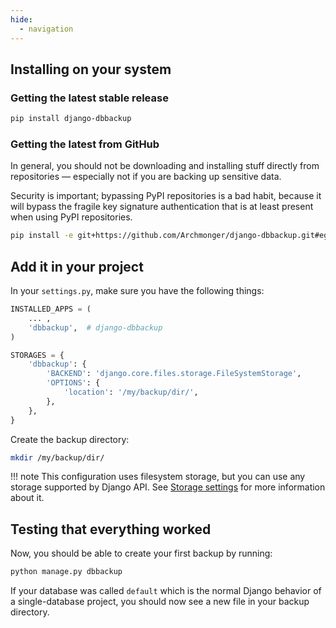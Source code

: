 ```yaml
---
hide:
  - navigation
---
```


## Installing on your system

### Getting the latest stable release

```bash
pip install django-dbbackup
```

### Getting the latest from GitHub

In general, you should not be downloading and installing stuff
directly from repositories — especially not if you are backing
up sensitive data.

Security is important; bypassing PyPI repositories is a bad habit,
because it will bypass the fragile key signature authentication
that is at least present when using PyPI repositories.

```bash
pip install -e git+https://github.com/Archmonger/django-dbbackup.git#egg=django-dbbackup
```

## Add it in your project

In your `settings.py`, make sure you have the following things:

```python
INSTALLED_APPS = (
    ... ,
    'dbbackup',  # django-dbbackup
)

STORAGES = {
    'dbbackup': {
        'BACKEND': 'django.core.files.storage.FileSystemStorage',
        'OPTIONS': {
            'location': '/my/backup/dir/',
        },
    },
}
```

Create the backup directory:

```bash
mkdir /my/backup/dir/
```

!!! note
This configuration uses filesystem storage, but you can use any storage
supported by Django API. See [Storage settings](storage.md) for more information about it.

## Testing that everything worked

Now, you should be able to create your first backup by running:

```bash
python manage.py dbbackup
```

If your database was called `default` which is the normal Django behavior
of a single-database project, you should now see a new file in your backup
directory.
